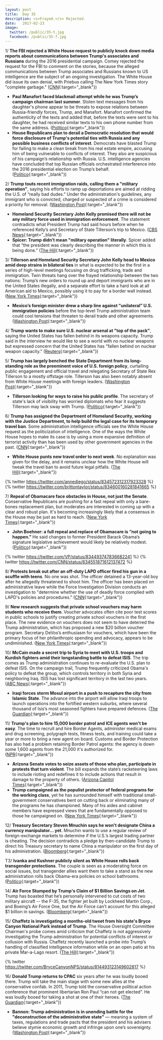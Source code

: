 ```yaml
---
layout: post
title:  Day 35
description: <s>Frayed.</s> Rejected.
date:   2017-02-23
image:
  twitter: /public/35-t.jpg
  facebook: /public/35-f.jpg
---
```


1/ **The FBI rejected a White House request to publicly knock down media reports about communications between Trump's associates and Russians** during the 2016 presidential campaign. Comey rejected the request for the FBI to comment on the stories, because the alleged communications between Trump associates and Russians known to US intelligence are the subject of an ongoing investigation. The White House did issue its own denial, with Priebus calling The New York Times story "complete garbage." ([CNN](http://www.cnn.com/2017/02/23/politics/fbi-refused-white-house-request-to-knock-down-recent-trump-russia-stories/){:target="_blank"})

* **Paul Manafort faced blackmail attempt while he was Trump’s campaign chairman last summer**. Stolen text messages from his daughter's phone appear to be threats to expose relations between Russia-friendly forces, Trump, and Manafort. Manafort confirmed the authenticity of the texts and added that, before the texts were sent to his daughter, he had received similar texts to his own phone number from the same address. ([Politico](http://www.politico.com/story/2017/02/paul-manafort-blackmail-russia-trump-235275){:target="_blank"})
* **House Republicans plan to derail a Democratic resolution that would force disclosure of Trump's potential ties with Russia and any possible business conflicts of interest**. Democrats have blasted Trump for failing to make a clean break from his real estate empire, accusing him of being vulnerable to conflicts of interest. They also are suspicious of his campaign’s relationship with Russia. U.S. intelligence agencies have concluded that top Russian officials orchestrated interference into the 2016 presidential election on Trump’s behalf. ([Politico](http://www.politico.com/story/2017/02/trump-conflicts-house-resolution-235288){:target="_blank"})

2/ **Trump touts recent immigration raids, calling them a "military operation"**, saying his efforts to ramp up deportations are aimed at ridding the U.S. of “really bad dudes.” Under the administration's guidelines, any immigrant who is convicted, charged or suspected of a crime is considered a priority for removal. ([Washington Post](https://www.washingtonpost.com/news/post-politics/wp/2017/02/23/trump-touts-recent-immigration-raids-calls-them-a-military-operation/){:target="_blank"})

* **Homeland Security Secretary John Kelly promised there will not be any military force used in immigration enforcement**. The statement contradicts what President Trump had said hours before when he referenced Kelly’s and Secretary of State Tillerson’s trip to Mexico. ([CBS News](http://www.cbsnews.com/news/dhs-secretary-says-no-use-of-military-forces-in-immigration/){:target="_blank"})
* **Spicer: Trump didn’t mean "military operation" literally**. Spicer added that “the president was clearly describing the manner in which this is being done.” ([The Hill](http://thehill.com/homenews/administration/320895-spicer-trump-didnt-mean-military-operation-literally){:target="_blank"})

3/ **Tillerson and Homeland Security Secretary John Kelly head to Mexico amid deep strains in bilateral ties** in what is expected to be the first in a series of high-level meetings focusing on drug trafficking, trade and immigration. Twin threats hang over the frayed relationship between the two nations: Trump’s new orders to round up and deport immigrants who are in the United States illegally, and a separate effort to take a hard look at all American aid to Mexico, possibly using it to pay for a border wall instead. ([New York Times](https://www.nytimes.com/2017/02/22/world/americas/rex-tillerson-mexico-border-relations.html){:target="_blank"})

* **Mexico’s foreign minister drew a sharp line against “unilateral” U.S. immigration policies** before the top-level Trump administration team could cool tensions that threaten to derail trade and other agreements. ([Washington Post](https://www.washingtonpost.com/world/the_americas/tillerson-kelly-head-to-mexico-amid-deep-strains-in-bilateral-ties/2017/02/22/5a5a92de-f86c-11e6-aa1e-5f735ee31334_story.html){:target="_blank"})

4/ **Trump wants to make sure U.S. nuclear arsenal at "top of the pack"**, saying the United States has fallen behind in its weapons capacity. Trump said in the interview he would like to see a world with no nuclear weapons but expressed concern that the United States has "fallen behind on nuclear weapon capacity." ([Reuters](http://www.reuters.com/article/us-usa-trump-exclusive-idUSKBN1622IF){:target="_blank"})

5/ **Trump has largely benched the State Department from its long-standing role as the pre­eminent voice of U.S. foreign policy**, curtailing public engagement and official travel and relegating Secretary of State Rex Tillerson to a mostly offstage role. Tillerson has also been notably absent from White House meetings with foreign leaders. ([Washington Post](https://www.washingtonpost.com/world/national-security/in-first-month-of-trump-presidency-state-department-has-been-sidelined/2017/02/22/cc170cd2-f924-11e6-be05-1a3817ac21a5_story.html){:target="_blank"})

* **Tillerson looking for ways to raise his public profile**. The secretary of state's lack of visibility has worried diplomats who fear it suggests Tillerson may lack sway with Trump. ([Politico](http://www.politico.com/story/2017/02/donald-trump-rex-tillerson-state-235279){:target="_blank"})

6/ **Trump has assigned the Department of Homeland Security, working with the Justice Department, to help build the legal case for its temporary travel ban**. Some administration intelligence officials see the White House request as the politicization of intelligence. One of the ways the White House hopes to make its case is by using a more expansive definition of terrorist activity than has been used by other government agencies in the past. ([CNN](http://www.cnn.com/2017/02/23/politics/white-house-effort-to-justify-travel-ban-causes-growing-concern-for-some-intel-officials/){:target="_blank"})

* **White House punts new travel order to next week**. No explanation was given for the delay, and it remains unclear how the White House will tweak the travel ban to avoid future legal pitfalls. ([The Hill](http://thehill.com/homenews/administration/320735-white-house-punts-new-travel-order-to-next-week){:target="_blank"})

{% twitter https://twitter.com/annediego/status/834572312317923328 %}
{% twitter https://twitter.com/brittontaylor/status/834600160281841665 %}

7/ **Repeal of Obamacare face obstacles in House, not just the Senate**. Conservative Republicans are pushing for a fast repeal with only a bare-bones replacement plan, but moderates are interested in coming up with a clear and robust plan. It's becoming increasingly likely that a consensus in the House may be just as hard to reach. ([New York Times](https://www.nytimes.com/2017/02/23/us/politics/obamacare-affordable-care-act-house-republicans.html){:target="_blank"})

* **John Boehner: a full repeal and replace of Obamacare is “not going to happen.”** He said changes to former President Barack Obama’s signature legislative achievement would likely be relatively modest. ([Politico](http://www.politico.com/story/2017/02/john-boehner-obamacare-republicans-235303){:target="_blank"})

{% twitter https://twitter.com/VP/status/834493747836682241 %}
{% twitter https://twitter.com/CNN/status/834551871612137472 %}


8/ **Protests break out after an off-duty LAPD officer fired his gun in a scuffle with teens**. No one was shot. The officer detained a 13-year-old boy after he allegedly threatened to shoot him. The officer has been placed on administrative leave while the Force Investigation Division conducts an investigation to "determine whether the use of deadly force complied with LAPD's policies and procedures." ([CNN](http://www.cnn.com/2017/02/23/us/anaheim-protest-police-teen-fight/){:target="_blank"})

9/ **New research suggests that private school vouchers may harm students who receive them**. Voucher advocates often cite poor test scores in public schools to justify creating private school vouchers in the first place. The new evidence on vouchers does not seem to have deterred the Trump administration, which has proposed a new $20 billion voucher program. Secretary DeVos’s enthusiasm for vouchers, which have been the primary focus of her philanthropic spending and advocacy, appears to be undiminished. ([New York Times](https://www.nytimes.com/2017/02/23/upshot/dismal-results-from-vouchers-surprise-researchers-as-devos-era-begins.html){:target="_blank"})


10/ **McCain made a secret trip to Syria to meet with U.S. troops and Kurdish fighters amid their longstanding battle to defeat ISIS**. The trip comes as Trump administration continues to re-evaluate the U.S. plan to defeat ISIS. On the campaign trail, Trump frequently criticized Obama's policy to defeat the group, which controls territory in both Syria and neighboring Iraq. ISIS has lost significant territory in the last two years. ([ABC News](http://abcnews.go.com/Politics/mccain-makes-secret-trip-syria-meet-us-military/story?id=45680390){:target="_blank"})

* **Iraqi forces storm Mosul airport in a push to recapture the city from Islamic State**. The advance into the airport will allow Iraqi troops to launch operations into the fortified western suburbs, where several thousand of Isis’s most seasoned fighters have prepared defences. ([The Guardian](https://www.theguardian.com/world/2017/feb/23/iraqi-forces-storm-mosul-airport-seize-isis){:target="_blank"})

11/ **Trump's plan to hire 15,000 border patrol and ICE agents won't be easy**. The time to recruit and hire Border Agents, administer medical exams and drug screening, polygraph tests, fitness tests, and training could take a year or more to bring a new agent on board. Customs and Border Protection has also had a problem retaining Border Patrol agents: the agency is down some 1,600 agents from the 21,000 it's authorized for. ([NPR](http://www.npr.org/2017/02/23/516712980/trumps-plan-to-hire-15-000-border-patrol-and-ice-agents-wont-be-easy-to-fulfill){:target="_blank"})

* **Arizona Senate votes to seize assets of those who plan, participate in protests that turn violent**. The bill expands the state’s racketeering laws to include rioting and redefines it to include actions that result in damage to the property of others. ([Arizona Capitol Times](http://azcapitoltimes.com/news/2017/02/22/arizona-senate-crackdown-on-protests/){:target="_blank"})
* **Trump campaigned as the populist protector of federal programs for the working class**, yet he has surrounded himself with traditional small-government conservatives bent on cutting back or eliminating many of the programs he has championed. Many of his aides and cabinet members have expressed views that are fundamentally opposed to those he campaigned on. ([New York Times](https://www.nytimes.com/2017/02/23/us/politics/social-security-safety-net-trump.html){:target="_blank"})

12/ **Treasury Secretary Steven Mnuchin says he won't designate China a currency manipulator... yet**. Mnuchin wants to use a regular review of foreign-exchange markets to determine if the U.S.’s largest trading partner is cheating. The decision contradicts a pledge by then-candidate Trump to direct his Treasury secretary to name China a manipulator on the first day of his administration. ([Bloomberg](https://www.bloomberg.com/politics/articles/2017-02-23/mnuchin-sees-no-china-yuan-decision-until-at-least-april-report){:target="_blank"})

T3/ **Ivanka and Kushner publicly silent as White House rolls back transgender protections**. The couple is seen as a moderating force on social issues, but transgender allies want them to take a stand as the new administration rolls back Obama-era policies on school bathrooms. ([Politico](http://www.politico.com/story/2017/02/ivanka-trump-jared-kushner-transgender-protections-235315){:target="_blank"})

14/ **Air Force Stumped by Trump's Claim of $1 Billion Savings on Jet**. Trump has boasted that he’s personally intervened to cut costs of two military aircraft -- the F-35, the fighter jet built by Lockheed Martin Corp., and Boeing’s Air Force One, but the Air Force can’t account for this alleged $1 billion in savings. ([Bloomberg](https://www.bloomberg.com/politics/articles/2017-02-22/air-force-stumped-by-trump-s-claim-of-1-billion-savings-on-jet){:target="_blank"})

15/ **Chaffetz is investigating a months-old tweet from his state's Bryce Canyon National Park instead of Trump**. The House Oversight Committee Chairman's probe comes amid criticism that Chaffetz is not aggressively investigating the Trump administration for potential conflicts of interest or collusion with Russia. Chaffetz recently launched a probe into Trump’s handling of classified intelligence information while on an open patio at his private Mar-a-Lago resort. ([The Hill](http://thehill.com/homenews/house/320607-chaffetz-probing-national-parks-tweet-welcoming-a-national-monument){:target="_blank"})

{% twitter https://twitter.com/BryceCanyonNPS/status/814493123149602817 %}

16/ **Donald Trump returns to CPAC** six years after he was loudly booed there. Trump will take the main stage with some new allies at the conservative confab. In 2011, Trump told the conservative political action conference that prominent libertarian Ron Paul “can not get elected”. He was loudly booed for taking a shot at one of their heroes. ([The Guardian](https://www.theguardian.com/us-news/2017/feb/23/cpac-donald-trump-steve-bannon-breitbart-conservative-political-action-conference){:target="_blank"})

* **Bannon: Trump administration is in unending battle for the "deconstruction of the administrative state"** — meaning a system of taxes, regulations and trade pacts that the president and his advisers believe stymie economic growth and infringe upon one’s sovereignty. ([Washington Post](https://www.washingtonpost.com/news/powerpost/wp/2017/02/23/bannon-trump-administration-is-in-unending-battle-for-deconstruction-of-the-administrative-state/){:target="_blank"})

